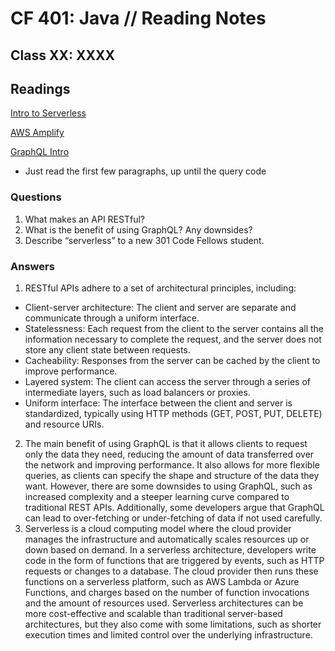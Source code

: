 # CF 401: Java // Reading Notes

## Class XX: XXXX

## Readings

[Intro to Serverless](https://hackernoon.com/what-is-serverless-architecture-what-are-its-pros-and-cons-cc4b804022e9)

[AWS Amplify](https://aws.amazon.com/amplify/)

[GraphQL Intro](https://docs.amplify.aws/cli/graphql/data-modeling/)
- Just read the first few paragraphs, up until the query code

### Questions

1. What makes an API RESTful?
2. What is the benefit of using GraphQL? Any downsides?
3. Describe “serverless” to a new 301 Code Fellows student.

### Answers

1. RESTful APIs adhere to a set of architectural principles, including:
* Client-server architecture: The client and server are separate and communicate through a uniform interface.
* Statelessness: Each request from the client to the server contains all the information necessary to complete the request, and the server does not store any client state between requests.
* Cacheability: Responses from the server can be cached by the client to improve performance.
* Layered system: The client can access the server through a series of intermediate layers, such as load balancers or proxies.
* Uniform interface: The interface between the client and server is standardized, typically using HTTP methods (GET, POST, PUT, DELETE) and resource URIs.
2. The main benefit of using GraphQL is that it allows clients to request only the data they need, reducing the amount of data transferred over the network and improving performance. It also allows for more flexible queries, as clients can specify the shape and structure of the data they want. However, there are some downsides to using GraphQL, such as increased complexity and a steeper learning curve compared to traditional REST APIs. Additionally, some developers argue that GraphQL can lead to over-fetching or under-fetching of data if not used carefully.
3. Serverless is a cloud computing model where the cloud provider manages the infrastructure and automatically scales resources up or down based on demand. In a serverless architecture, developers write code in the form of functions that are triggered by events, such as HTTP requests or changes to a database. The cloud provider then runs these functions on a serverless platform, such as AWS Lambda or Azure Functions, and charges based on the number of function invocations and the amount of resources used. Serverless architectures can be more cost-effective and scalable than traditional server-based architectures, but they also come with some limitations, such as shorter execution times and limited control over the underlying infrastructure.
